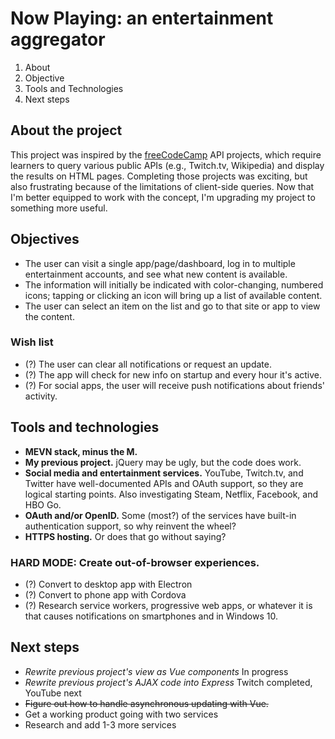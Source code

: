 # Now Playing: an entertainment aggregator
1. About
2. Objective
3. Tools and Technologies
4. Next steps

## About the project

This project was inspired by the [freeCodeCamp](https://freecodecamp.com) API projects, which require learners to query various public APIs (e.g., Twitch.tv, Wikipedia) and display the results on HTML pages. Completing those projects was exciting, but also frustrating because of the limitations of client-side queries. Now that I'm better equipped to work with the concept, I'm upgrading my project to something more useful.

## Objectives

* The user can visit a single app/page/dashboard, log in to multiple entertainment accounts, and see what new content is available. 
* The information will initially be indicated with color-changing, numbered icons; tapping or clicking an icon will bring up a list of available content.
* The user can select an item on the list and go to that site or app to view the content.

### Wish list
* (?) The user can clear all notifications or request an update.
* (?) The app will check for new info on startup and every hour it's active.
* (?) For social apps, the user will receive push notifications about friends' activity.

## Tools and technologies
* **MEVN stack, minus the M.**
* **My previous project.** jQuery may be ugly, but the code does work.
* **Social media and entertainment services.** YouTube, Twitch.tv, and Twitter have well-documented APIs and OAuth support, so they are logical starting points. Also investigating Steam, Netflix, Facebook, and HBO Go.
* **OAuth and/or OpenID.** Some (most?) of the services have built-in authentication support, so why reinvent the wheel?
* **HTTPS hosting.** Or does that go without saying?

### HARD MODE: Create out-of-browser experiences.
 * (?) Convert to desktop app with Electron
 * (?) Convert to phone app with Cordova
 * (?) Research service workers, progressive web apps, or whatever it is that causes notifications on smartphones and in Windows 10.

## Next steps
* *Rewrite previous project's view as Vue components* In progress
* *Rewrite previous project's AJAX code into Express* Twitch completed, YouTube next
* ~~Figure out how to handle asynchronous updating with Vue.~~
* Get a working product going with two services
* Research and add 1-3 more services